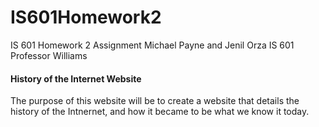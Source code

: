 # IS601Homework2
IS 601 Homework 2 Assignment
Michael Payne and Jenil Orza
IS 601
Professor Williams

#### History of the Internet Website
The purpose of this website will be to create a website that details the history of the Intnernet, and how it became to be what we know it today.
